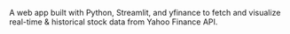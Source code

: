 A web app built with Python, Streamlit, and yfinance to fetch and visualize real-time & historical stock data from Yahoo Finance API.
